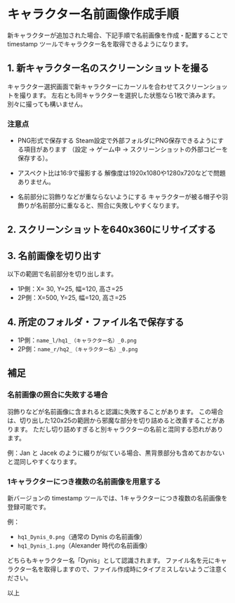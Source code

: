 # キャラクター名前画像作成手順

新キャラクターが追加された場合、下記手順で名前画像を作成・配置することで timestamp ツールでキャラクター名を取得できるようになります。

## 1. 新キャラクター名のスクリーンショットを撮る

キャラクター選択画面で新キャラクターにカーソルを合わせてスクリーンショットを撮ります。
左右とも同キャラクターを選択した状態なら1枚で済みます。別々に撮っても構いません。

### 注意点

- PNG形式で保存する
  Steam設定で外部フォルダにPNG保存できるようにする項目があります
  （設定 → ゲーム中 → スクリーンショットの外部コピーを保存する）。

- アスペクト比は16:9で撮影する
  解像度は1920x1080や1280x720などで問題ありません。

- 名前部分に羽飾りなどが重ならないようにする
  キャラクターが被る帽子や羽飾りが名前部分に重なると、照合に失敗しやすくなります。

## 2. スクリーンショットを640x360にリサイズする

## 3. 名前画像を切り出す

以下の範囲で名前部分を切り出します。

- 1P側：X= 30, Y=25, 幅=120, 高さ=25
- 2P側：X=500, Y=25, 幅=120, 高さ=25

## 4. 所定のフォルダ・ファイル名で保存する

- 1P側：`name_l/hq1_（キャラクター名）_0.png`
- 2P側：`name_r/hq2_（キャラクター名）_0.png`

## 補足

### 名前画像の照合に失敗する場合

羽飾りなどが名前画像に含まれると認識に失敗することがあります。
この場合は、切り出した120x25の範囲から邪魔な部分を切り詰めると改善することがあります。
ただし切り詰めすぎると別キャラクターの名前と混同する恐れがあります。

例：Jan と Jacek のように綴りが似ている場合、黒背景部分も含めておかないと混同しやすくなります。

### 1キャラクターにつき複数の名前画像を用意する

新バージョンの timestamp ツールでは、1キャラクターにつき複数の名前画像を登録可能です。

例：

- `hq1_Dynis_0.png`（通常の Dynis の名前画像）
- `hq1_Dynis_1.png`（Alexander 時代の名前画像）

どちらもキャラクター名「Dynis」として認識されます。
ファイル名を元にキャラクター名を取得しますので、ファイル作成時にタイプミスしないようご注意ください。

以上
